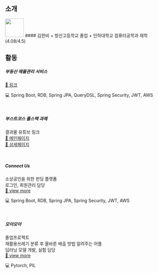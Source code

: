 ## 소개
<img src="https://user-images.githubusercontent.com/36736904/116638309-072ab400-a9a1-11eb-9444-7cbd0c121b26.jpg" width="60" height="60">
#### 김한비
+ 방산고등학교 졸업
+ 인하대학교 컴퓨터공학과 재학(4.08/4.5)

<br>

## 활동
##### 부동산 매물관리 서비스
 <a class="repo-link" href="https://github.com/hanbi97/Boodong-Server">🔎 링크</a>
 <p class="content-tech">💻 Spring Boot, RDB, Spring JPA, QueryDSL, Spring Security, JWT, AWS</p>

<br>

##### 부스트코스 풀스택 과제
 결과물 유튜브 링크 <br>
 <a class="repo-link" href="https://youtu.be/VS19Yf1gT2g">🔎 메인페이지</a> <br>
 <a class="repo-link" href="https://youtu.be/PuXEqwiFsx4">🔎 상세페이지</a>


<br>

##### Connect Us
소상공인을 위한 펀딩 플랫폼<br> 로그인, 회원관리 담당 <br>
<a class="repo-link" href="https://github.com/hanbi97/connect-us">🔎 view more</a>
 <p class="content-tech">💻 Spring Boot, RDB, Spring JPA, Spring Security, JWT, AWS</p>
 
 
<br>

##### 모아모아
졸업프로젝트 <br> 재활용쓰레기 분류 후 올바른 배출 방법 알려주는 어플 <br>
딥러닝 모델 개발, 실험 담당 <br>
<a class="repo-link" href="https://github.com/hanbi97/recyclingClassificationApp">🔎 view more</a>
<p class="content-tech">💻 Pytorch, PIL</p>
